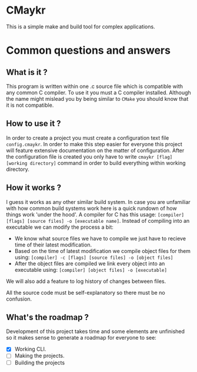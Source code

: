 # CMaykr

This is a simple make and build tool for complex applications.

# Common questions and answers

## What is it ?

This program is written within one .c source file which is compatible with any common C compiler. To use it you must a C compiler installed. Although the name might mislead you by being similar to `CMake` you should know that it is not compatible.

## How to use it ?

In order to create a project you must create a configuration text file `config.cmaykr`. In order to make this step easier for everyone this project will feature extensive documentation on the matter of configuration.
After the configuration file is created you only have to write `cmaykr [flag] [working directory]` command in order to build everything within working directory.

## How it works ?

I guess it works as any other similar build system. In case you are unfamiliar with how common build systems work here is a quick rundown of how things work 'under the hood'. A compiler for C has this usage: `[compiler] [flags] [source files] -o [executable name]`. Instead of compiling into an executable we can modify the process a bit:
- We know what source files we have to compile we just have to recieve time of their latest modification.
- Based on the time of latest modification we compile object files for them using: `[compiler] -c [flags] [source files] -o [object files]`
- After the object files are compiled we link every object into an executable using: `[compiler] [object files] -o [executable]`

We will also add a feature to log history of changes between files.

All the source code must be self-explanatory so there must be no confusion.

## What's the roadmap ?

Development of this project takes time and some elements are unfinished so it makes sense to generate a roadmap for everyone to see:
- [x] Working CLI.
- [ ] Making the projects.
- [ ] Building the projects
